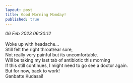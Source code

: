 ```yaml
---
layout: post
title: Good Morning Monday!
published: true
---
```

_06 Feb 2023 06:30:12_
<br>
<br>
Woke up with headache...
<br>
Still felt the right throat/ear sore,
<br>
Not really very painful but its uncomfortable.
<br>
Will be taking my last tab of antibiotic this morning
<br>
If this still continues, I might need to go see a doctor again.
<br>
But for now, back to work!
<br>
Ganbatte Kudasai!

